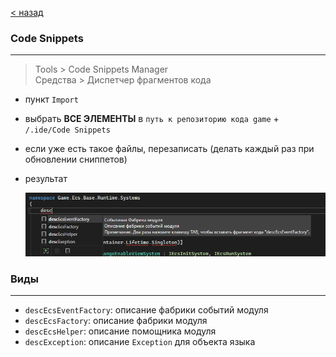 [< назад][0]

### Code Snippets

<hr/>

> Tools > Code Snippets Manager  
> Средства > Диспетчер фрагментов кода

-   пункт `Import`
-   выбрать **ВСЕ ЭЛЕМЕНТЫ** в `путь к репозиторию кода game` + `/.ide/Code Snippets`
-   если уже есть такое файлы, перезаписать (делать каждый раз при обновлении сниппетов)
-   результат

    ![image][1]

### Виды

<hr/>

-   `descEcsEventFactory`: описание фабрики событий модуля
-   `descEcsFactory`: описание фабрики модуля
-   `descEcsHelper`: описание помощника модуля
-   `descException`: описание `Exception` для объекта языка

[0]: ./README.md
[1]: ../../Resources/code-snippets-result.png
